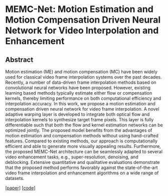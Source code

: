 # MEMC-Net: Motion Estimation and Motion Compensation Driven Neural Network for Video Interpolation and Enhancement



## Abstract

Motion estimation (ME) and motion compensation (MC) have been widely used for classical video frame interpolation systems over the past decades. Recently, a number of data-driven frame interpolation methods based on convolutional neural networks have been proposed. However, existing learning based methods typically estimate either flow or compensation kernels, thereby limiting performance on both computational efficiency and interpolation accuracy. In this work, we propose a motion estimation and compensation driven neural network for video frame interpolation. A novel adaptive warping layer is developed to integrate both optical flow and interpolation kernels to synthesize target frame pixels. This layer is fully differentiable such that both the flow and kernel estimation networks can be optimized jointly. The proposed model benefits from the advantages of motion estimation and compensation methods without using hand-crafted features. Compared to existing methods, our approach is computationally efficient and able to generate more visually appealing results. Furthermore, the proposed MEMC-Net architecture can be seamlessly adapted to several video enhancement tasks, e.g., super-resolution, denoising, and deblocking. Extensive quantitative and qualitative evaluations demonstrate that the proposed method performs favorably against the state-of-the-art video frame interpolation and enhancement algorithms on a wide range of datasets.

[[paper]](https://arxiv.org/pdf/1810.08768.pdf) [[code]](https://github.com/baowenbo/MEMC-Net)



